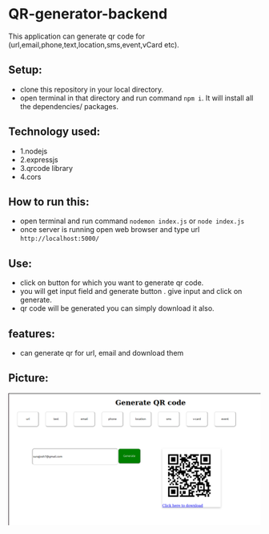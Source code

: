# QR-generator-backend
This application can generate qr code for (url,email,phone,text,location,sms,event,vCard etc).

## Setup:
- clone this repository in your local directory.
- open terminal in that directory and run command `npm i`. It will install all the dependencies/ packages.

## Technology used:
- 1.nodejs
- 2.expressjs
- 3.qrcode library
- 4.cors


## How to run this:
- open terminal and run command `nodemon index.js` or `node index.js`
- once server is running open web browser and type url `http://localhost:5000/`

## Use:
- click on button for which you want to generate qr code.
- you will get input field and generate button . give input and click on generate.
- qr code will be generated you can simply download it also.

## features:
- can generate qr for url, email and download them

## Picture:
<img src="https://github.com/Surajchandraa/QR-generator-backend/blob/main/screenshot/Screenshot%20from%202023-10-15%2021-36-38.png" alt="frontend picture">

